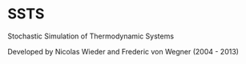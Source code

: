 # SSTS
Stochastic Simulation of Thermodynamic Systems

Developed by Nicolas Wieder and Frederic von Wegner (2004 - 2013)
